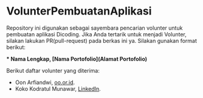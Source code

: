 # VolunterPembuatanAplikasi
Repository ini digunakan sebagai sayembara pencarian volunter untuk pembuatan aplikasi Dicoding. Jika Anda tertarik untuk menjadi Volunter, silakan lakukan PR(pull-request) pada berkas ini ya. Silakan gunakan format berikut:

**\* Nama Lengkap, [Nama Portofolio](Alamat Portofolio)**

Berikut daftar volunter yang diterima:
* Oon Arfiandwi, [oo.or.id](https://oo.or.id).
* Koko Kodratul Munawar, [LinkedIn](https://www.linkedin.com/in/koko-kodratul-munawar-02a447246/).
